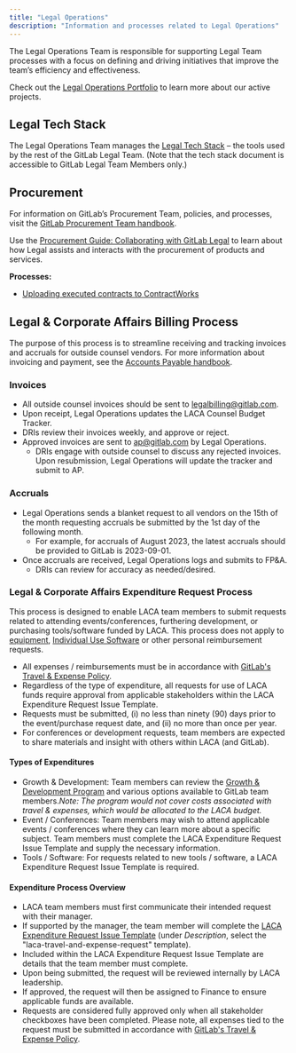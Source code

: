 ```yaml
---
title: "Legal Operations"
description: "Information and processes related to Legal Operations"
---
```


The Legal Operations Team is responsible for supporting Legal Team processes with a focus on defining and driving initiatives that improve the team’s efficiency and effectiveness.

Check out the [Legal Operations Portfolio](https://gitlab.com/groups/gitlab-com/-/epics/1641) to learn more about our active projects.

## Legal Tech Stack

The Legal Operations Team manages the [Legal Tech Stack](https://docs.google.com/spreadsheets/d/1nLtWVx6mebR7_y2Qv_CcScbVW-ryLVzvcFVgGk2yeRs/edit#gid=686289913) – the tools used by the rest of the GitLab Legal Team. (Note that the tech stack document is accessible to GitLab Legal Team Members only.)

## Procurement

For information on GitLab’s Procurement Team, policies, and processes, visit the [GitLab Procurement Team handbook](/handbook/finance/procurement/).

Use the [Procurement Guide: Collaborating with GitLab Legal](/handbook/legal/procurement-guide-collaborating-with-gitlab-legal/) to learn about how Legal assists and interacts with the procurement of products and services.

**Processes:**
- [Uploading executed contracts to ContractWorks](/handbook/legal/vendor-contract-filing-process/)

## Legal & Corporate Affairs Billing Process

The purpose of this process is to streamline receiving and tracking invoices and accruals for outside counsel vendors. For more information about invoicing and payment, see the [Accounts Payable handbook](/handbook/finance/accounts-payable/).

### Invoices

- All outside counsel invoices should be sent to <legalbilling@gitlab.com>.
- Upon receipt, Legal Operations updates the LACA Counsel Budget Tracker.
- DRIs review their invoices weekly, and approve or reject.
- Approved invoices are sent to ap@gitlab.com by Legal Operations.
    - DRIs engage with outside counsel to discuss any rejected invoices. Upon resubmission, Legal Operations will update the tracker and submit to AP.

### Accruals

- Legal Operations sends a blanket request to all vendors on the 15th of the month requesting accruals be submitted by the 1st day of the following month.
    - For example, for accruals of August 2023, the latest accruals should be provided to GitLab is 2023-09-01.
- Once accruals are received, Legal Operations logs and submits to FP&A.
    - DRIs can review for accuracy as needed/desired.

### Legal & Corporate Affairs Expenditure Request Process

This process is designed to enable LACA team members to submit requests related to attending events/conferences, furthering development, or purchasing tools/software funded by LACA. This process does not apply to [equipment](https://handbook.gitlab.com/handbook/finance/expenses/#equipment), [Individual Use Software](https://handbook.gitlab.com/handbook/finance/procurement/personal-use-software/) or other personal reimbursement requests.
- All expenses / reimbursements must be in accordance with [GitLab's Travel & Expense Policy](https://handbook.gitlab.com/handbook/finance/expenses/).
- Regardless of the type of expenditure, all requests for use of LACA funds require approval from applicable stakeholders within the LACA Expenditure Request Issue Template.
- Requests must be submitted, (i) no less than ninety (90) days prior to the event/purchase request date, and (ii) no more than once per year.
- For conferences or development requests, team members are expected to share materials and insight with others within LACA (and GitLab).

#### Types of Expenditures

- Growth & Development: Team members can review the [Growth & Development Program](https://handbook.gitlab.com/handbook/total-rewards/benefits/general-and-entity-benefits/growth-and-development/#growth-and-development-fund-eligibility) and  various options available to GitLab team members._Note: The program would not cover costs associated with travel & expenses, which would be allocated to the LACA budget._
- Event / Conferences: Team members may wish to attend applicable events / conferences where they can learn more about a specific subject. Team members must complete the LACA Expenditure Request Issue Template and supply the necessary information.
- Tools / Software: For requests related to new tools / software, a LACA Expenditure Request Issue Template is required.

#### Expenditure Process Overview

- LACA team members must first communicate their intended request with their manager.
- If supported by the manager, the team member will complete the [LACA Expenditure Request Issue Template](https://gitlab.com/gitlab-com/legal-and-compliance/-/issues/new) (under _Description_, select the "laca-travel-and-expense-request" template).
- Included within the LACA Expenditure Request Issue Template are details that the team member must complete.
- Upon being submitted, the request will be reviewed internally by LACA leadership.
- If approved, the request will then be assigned to Finance to ensure applicable funds are available.
- Requests are considered fully approved only when all stakeholder checkboxes have been completed. Please note, all expenses tied to the request must be submitted in accordance with [GitLab's Travel & Expense Policy](https://handbook.gitlab.com/handbook/finance/expenses/).
